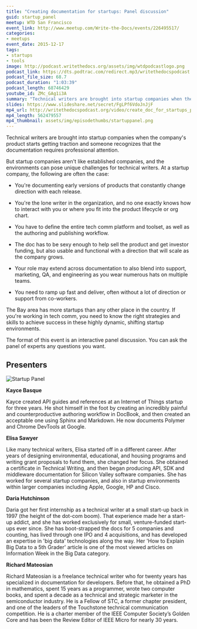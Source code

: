 ```yaml
---
title: "Creating documentation for startups: Panel discussion"
guid: startup_panel
meetup: WTD San Francisco
event_link: http://www.meetup.com/Write-the-Docs/events/226495517/
categories:
- meetups
event_date: 2015-12-17
tags:
- startups
- tools
image: http://podcast.writethedocs.org/assets/img/wtdpodcastlogo.png
podcast_link: https://dts.podtrac.com/redirect.mp3/writethedocspodcast.org/wtdstartuppanel.mp3
podcast_file_size: 68.7
podcast_duration: "1:03:39"
podcast_length: 68746429
youtube_id: ZMc_GAg1i3A
summary: "Technical writers are brought into startup companies when the company's product starts getting traction and someone recognizes that the documentation requires professional attention. But startup companies aren't like established companies, and the environments can pose unique challenges for technical writers."
slides: https://www.slideshare.net/secret/FgLPf6VdoJnJjF
mp4_url: http://writethedocspodcast.org/video/create_doc_for_startups_panel.mp4
mp4_length: 562479557
mp4_thumbnail: assets/img/episodethumbs/startuppanel.png
---
```


Technical writers are brought into startup companies when the company's product starts getting traction and someone recognizes that the documentation requires professional attention.

But startup companies aren't like established companies, and the environments can pose unique challenges for technical writers. At a startup company, the following are often the case:

* You're documenting early versions of products that constantly change direction with each release.

* You're the lone writer in the organization, and no one exactly knows how to interact with you or where you fit into the product lifecycle or org chart.
* You have to define the entire tech comm platform and toolset, as well as the authoring and publishing workflow.
* The doc has to be sexy enough to help sell the product and get investor funding, but also usable and functional with a direction that will scale as the company grows.
* Your role may extend across documentation to also blend into support, marketing, QA, and engineering as you wear numerous hats on multiple teams.
* You need to ramp up fast and deliver, often without a lot of direction or support from co-workers.

The Bay area has more startups than any other place in the country. If you're working in tech comm, you need to know the right strategies and skills to achieve success in these highly dynamic, shifting startup environments.

The format of this event is an interactive panel discussion. You can ask the panel of experts any questions you want.

## Presenters

![Startup Panel](/assets/images/startuppanel.jpg)

**Kayce Basque**

Kayce created API guides and references at an Internet of Things startup for three years. He shot himself in the foot by creating an incredibly painful and counterproductive authoring workflow in DocBook, and then created an acceptable one using Sphinx and Markdown. He now documents Polymer and Chrome DevTools at Google.

**Elisa Sawyer**

Like many technical writers, Elisa started off in a different career. After years of designing  environmental, educational, and housing programs and writing grant proposals to fund them, she changed her focus. She obtained a certificate in Technical Writing, and then began producing API, SDK and middleware documentation for Silicon Valley software companies. She has worked for several startup companies, and also in startup environments within larger companies including Apple, Google, HP and Cisco.

**Daria Hutchinson**

Daria got her first internship as a technical writer at a small start-up back in 1997 (the height of the dot-com boom). That experience made her a start-up addict, and she has worked exclusively for small, venture-funded start-ups ever since. She has boot-strapped the docs for 5 companies and counting, has lived through one IPO and 4 acquisitions, and has developed an expertise in 'big data' technologies along the way. Her 'How to Explain Big Data to a 5th Grader' article is one of the most viewed articles on Information Week in the Big Data category.

**Richard Mateosian**

Richard Mateosian is a freelance technical writer who for twenty years has specialized in documentation for developers. Before that, he obtained a PhD in mathematics, spent 15 years as a programmer, wrote two computer books, and spent a decade as a technical and strategic marketer in the semiconductor industry. He is a Fellow of STC, a former chapter president, and one of the leaders of the Touchstone technical communication competition. He is a charter member of the IEEE Computer Society’s Golden Core and has been the Review Editor of IEEE Micro for nearly 30 years.
